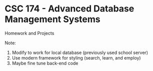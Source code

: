 # CSC 174 - Advanced Database Management Systems

Homework and Projects

Note:
1. Modify to work for local database (previously used school server)
2. Use modern framework for styling (search, learn, and employ)
3. Maybe fine tune back-end code
